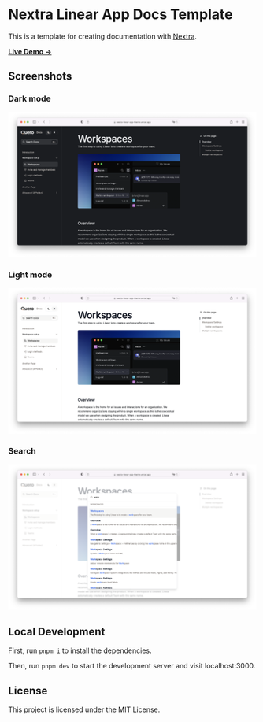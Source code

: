 # Nextra Linear App Docs Template

This is a template for creating documentation with [Nextra](https://nextra.site).

[**Live Demo →**](https://nextra-linear-app-theme.vercel.app/)

## Screenshots

### Dark mode
[![](.github/dark-mode.png)](https://nextra-linear-app-theme.vercel.app)

### Light mode
[![](.github/light-mode.png)](https://nextra-linear-app-theme.vercel.app)

### Search
[![](.github/search.png)](https://nextra-linear-app-theme.vercel.app)

## Local Development

First, run `pnpm i` to install the dependencies.

Then, run `pnpm dev` to start the development server and visit localhost:3000.

## License

This project is licensed under the MIT License.
